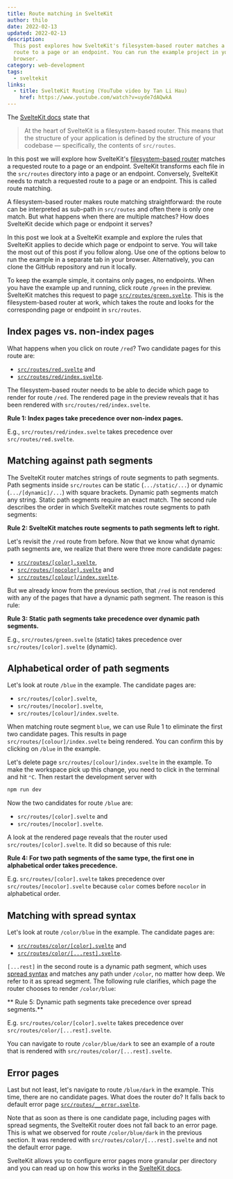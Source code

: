 ```yaml
---
title: Route matching in SvelteKit
author: thilo
date: 2022-02-13
updated: 2022-02-13
description:
  This post explores how SvelteKit's filesystem-based router matches a requested
  route to a page or an endpoint. You can run the example project in your
  browser.
category: web-development
tags:
  - sveltekit
links:
  - title: SvelteKit Routing (YouTube video by Tan Li Hau)
    href: https://www.youtube.com/watch?v=uyde7dAQwkA
---
```


<script context="module">
  export const prerender = true;
</script>

<script>
  import Example from '$lib/components/example.svelte';
  import Highlight from '$lib/components/highlight.svelte';
</script>

The [SvelteKit docs](https://kit.svelte.dev/docs#routing) state that

> At the heart of SvelteKit is a filesystem-based router. This means that the
> structure of your application is defined by the structure of your codebase —
> specifically, the contents of `src/routes`.

In this post we will explore how SvelteKit's
[filesystem-based router](https://kit.svelte.dev/docs#routing) matches a
requested route to a page or an endpoint. SvelteKit transforms each file in the
`src/routes` directory into a page or an endpoint. Conversely, SvelteKit needs
to match a requested route to a page or an endpoint. This is called route
matching.

A filesystem-based router makes route matching straightforward: the route can be
interpreted as sub-path in `src/routes` and often there is only one match. But
what happens when there are multiple matches? How does SvelteKit decide which
page or endpoint it serves?

In this post we look at a SvelteKit example and explore the rules that SvelteKit
applies to decide which page or endpoint to serve. You will take the most out of
this post if you follow along. Use one of the options below to run the example
in a separate tab in your browser. Alternatively, you can clone the GitHub
repository and run it locally.

<Example 
  title="SvelteKit route matching example"
  description="Run the code for this post in your browser to follow along."
  repository="maiertech/sveltekit-example-route-matching"
  openFile="src/routes/index.svelte"
/>

To keep the example simple, it contains only pages, no endpoints. When you have
the example up and running, click route `/green` in the preview. SvelteKit
matches this request to page
[`src/routes/green.svelte`](https://github.com/maiertech/sveltekit-example-route-matching/blob/main/src/routes/green.svelte).
This is the filesystem-based router at work, which takes the route and looks for
the corresponding page or endpoint in `src/routes`.

## Index pages vs. non-index pages

What happens when you click on route `/red`? Two candidate pages for this route
are:

- [`src/routes/red.svelte`](https://github.com/maiertech/sveltekit-example-route-matching/blob/main/src/routes/red.svelte)
  and
- [`src/routes/red/index.svelte`](https://github.com/maiertech/sveltekit-example-route-matching/blob/main/src/routes/red/index.svelte).

The filesystem-based router needs to be able to decide which page to render for
route `/red`. The rendered page in the preview reveals that it has been rendered
with `src/routes/red/index.svelte`.

<Highlight>

**Rule 1: Index pages take precedence over non-index pages.**

E.g., `src/routes/red/index.svelte` takes precedence over
`src/routes/red.svelte`.

</Highlight>

## Matching against path segments

The SvelteKit router matches strings of route segments to path segments. Path
segments inside `src/routes` can be static (`.../static/...`) or dynamic
(`.../[dynamic]/...`) with square brackets. Dynamic path segments match any
string. Static path segments require an exact match. The second rule describes
the order in which SvelteKit matches route segments to path segments:

<Highlight>

**Rule 2: SvelteKit matches route segments to path segments left to right.**

</Highlight>

Let's revisit the `/red` route from before. Now that we know what dynamic path
segments are, we realize that there were three more candidate pages:

- [`src/routes/[color].svelte`](https://github.com/maiertech/sveltekit-example-route-matching/blob/main/src/routes/%5Bcolor%5D.svelte),
- [`src/routes/[nocolor].svelte`](https://github.com/maiertech/sveltekit-example-route-matching/blob/main/src/routes/%5Bnocolor%5D.svelte)
  and
- [`src/routes/[colour]/index.svelte`](https://github.com/maiertech/sveltekit-example-route-matching/blob/main/src/routes/%5Bcolour%5D/index.svelte).

But we already know from the previous section, that `/red` is not rendered with
any of the pages that have a dynamic path segment. The reason is this rule:

<Highlight>

**Rule 3: Static path segments take precedence over dynamic path segments.**

E.g., `src/routes/green.svelte` (static) takes precedence over
`src/routes/[color].svelte` (dynamic).

</Highlight>

## Alphabetical order of path segments

Let's look at route `/blue` in the example. The candidate pages are:

- `src/routes/[color].svelte`,
- `src/routes/[nocolor].svelte`,
- `src/routes/[colour]/index.svelte`.

When matching route segment `blue`, we can use Rule 1 to eliminate the first two
candidate pages. This results in page `src/routes/[colour]/index.svelte` being
rendered. You can confirm this by clicking on `/blue` in the example.

Let's delete page `src/routes/[colour]/index.svelte` in the example. To make the
workspace pick up this change, you need to click in the terminal and hit `⌃C`.
Then restart the development server with

```bash
npm run dev
```

Now the two candidates for route `/blue` are:

- `src/routes/[color].svelte` and
- `src/routes/[nocolor].svelte`.

A look at the rendered page reveals that the router used
`src/routes/[color].svelte`. It did so because of this rule:

<Highlight>

**Rule 4: For two path segments of the same type, the first one in alphabetical
order takes precedence.**

E.g. `src/routes/[color].svelte` takes precedence over
`src/routes/[nocolor].svelte` because `color` comes before `nocolor` in
alphabetical order.

</Highlight>

## Matching with spread syntax

Let's look at route `/color/blue` in the example. The candidate pages are:

- [`src/routes/color/[color].svelte`](https://github.com/maiertech/sveltekit-example-route-matching/blob/main/src/routes/color/%5Bcolor%5D.svelte)
  and
- [`src/routes/color/[...rest].svelte`](https://github.com/maiertech/sveltekit-example-route-matching/blob/main/src/routes/color/%5B...rest%5D.svelte).

`[...rest]` in the second route is a dynamic path segment, which uses
[spread syntax](https://developer.mozilla.org/en-US/docs/Web/JavaScript/Reference/Operators/Spread_syntax)
and matches any path under `/color`, no matter how deep. We refer to it as
spread segment. The following rule clarifies, which page the router chooses to
render `/color/blue`:

<Highlight>

** Rule 5: Dynamic path segments take precedence over spread segments.**

E.g. `src/routes/color/[color].svelte` takes precedence over
`src/routes/color/[...rest].svelte`.

</Highlight>

You can navigate to route `/color/blue/dark` to see an example of a route that
is rendered with `src/routes/color/[...rest].svelte`.

## Error pages

Last but not least, let's navigate to route `/blue/dark` in the example. This
time, there are no candidate pages. What does the router do? It falls back to
default error page
[`src/routes/__error.svelte`](https://github.com/maiertech/sveltekit-example-route-matching/blob/main/src/routes/__error.svelte).

Note that as soon as there is one candidate page, including pages with spread
segments, the SvelteKit router does not fall back to an error page. This is what
we observed for route `/color/blue/dark` in the previous section. It was
rendered with `src/routes/color/[...rest].svelte` and not the default error
page.

SvelteKit allows you to configure error pages more granular per directory and
you can read up on how this works in the
[SvelteKit docs](https://kit.svelte.dev/docs/layouts#error-pages).
